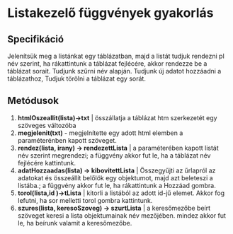 # Listakezelő függvények gyakorlás

## Specifikáció

Jelenítsük meg a listánkat egy táblázatban, majd a listát tudjuk rendezni pl név szerint, ha rákattintunk a táblázat fejlécére, akkor rendezze be a táblázat sorait. 
Tudjunk szűrni név alapján.
Tudjunk új adatot hozzáadni a táblázathoz,
Tudjuk törölni a táblázat egy sorát.

## Metódusok

1. **htmlOszeallit(lista)->txt** | összállatja a táblázat htm szerkezetét egy szöveges változóba
2.  **megjelenit(txt)** -  megjelnítette egy adott html elemben a paraméterénben kapott szöveget. 
3. **rendez(lista, irany) -> rendezettLista** | a paraméterében kapott listát név szerint megrendezi; a függvény akkor fut le, ha a táblázat név fejlécére kattintunk. 
4. **adatHozzaadas(lista) -> kibovitettLista** |  Összegyűjti az űrlapról az adatokat és összeállít belőlök egy objektumot, majd azt beleteszi a listába.; a függvény akkor fut le, ha rákattintunk a Hozzáad gombra. 
5. **torol(lista,id )->tLista** | kitorli a listából az adott id-jű elemet.
Akkor fog lefutni, ha sor melletti torol gombra kattintunk. 
6. **szures(lista, keresoSzoveg) -> szurtLista** | a keresőmezőbe beírt szöveget keresi a lista objektumainak név mezőjében. mindez akkor fut le, ha beírunk valamit a keresőmezőbe. 